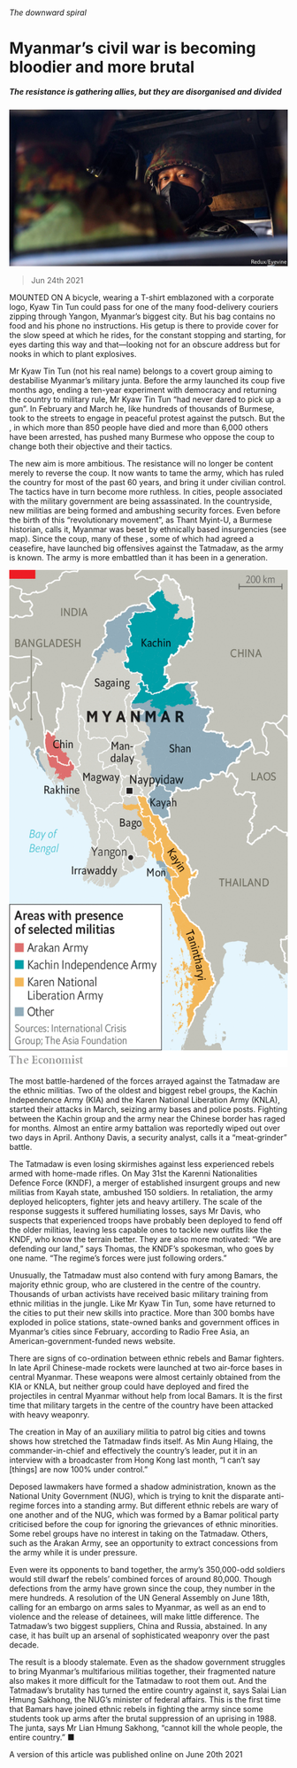 ###### The downward spiral

# Myanmar’s civil war is becoming bloodier and more brutal 

##### The resistance is gathering allies, but they are disorganised and divided 

![image](images/20210626_asp004.jpg) 

> Jun 24th 2021 

MOUNTED ON A bicycle, wearing a T-shirt emblazoned with a corporate logo, Kyaw Tin Tun could pass for one of the many food-delivery couriers zipping through Yangon, Myanmar’s biggest city. But his bag contains no food and his phone no instructions. His getup is there to provide cover for the slow speed at which he rides, for the constant stopping and starting, for eyes darting this way and that—looking not for an obscure address but for nooks in which to plant explosives.

Mr Kyaw Tin Tun (not his real name) belongs to a covert group aiming to destabilise Myanmar’s military junta. Before the army launched its coup five months ago, ending a ten-year experiment with democracy and returning the country to military rule, Mr Kyaw Tin Tun “had never dared to pick up a gun”. In February and March he, like hundreds of thousands of Burmese, took to the streets to engage in peaceful protest against the putsch. But the , in which more than 850 people have died and more than 6,000 others have been arrested, has pushed many Burmese who oppose the coup to change both their objective and their tactics.


The new aim is more ambitious. The resistance will no longer be content merely to reverse the coup. It now wants to tame the army, which has ruled the country for most of the past 60 years, and bring it under civilian control. The tactics have in turn become more ruthless. In cities, people associated with the military government are being assassinated. In the countryside, new militias are being formed and ambushing security forces. Even before the birth of this “revolutionary movement”, as Thant Myint-U, a Burmese historian, calls it, Myanmar was beset by ethnically based insurgencies (see map). Since the coup, many of these , some of which had agreed a ceasefire, have launched big offensives against the Tatmadaw, as the army is known. The army is more embattled than it has been in a generation.

![image](images/20210626_asm946.png) 


The most battle-hardened of the forces arrayed against the Tatmadaw are the ethnic militias. Two of the oldest and biggest rebel groups, the Kachin Independence Army (KIA) and the Karen National Liberation Army (KNLA), started their attacks in March, seizing army bases and police posts. Fighting between the Kachin group and the army near the Chinese border has raged for months. Almost an entire army battalion was reportedly wiped out over two days in April. Anthony Davis, a security analyst, calls it a “meat-grinder” battle.

The Tatmadaw is even losing skirmishes against less experienced rebels armed with home-made rifles. On May 31st the Karenni Nationalities Defence Force (KNDF), a merger of established insurgent groups and new militias from Kayah state, ambushed 150 soldiers. In retaliation, the army deployed helicopters, fighter jets and heavy artillery. The scale of the response suggests it suffered humiliating losses, says Mr Davis, who suspects that experienced troops have probably been deployed to fend off the older militias, leaving less capable ones to tackle new outfits like the KNDF, who know the terrain better. They are also more motivated: “We are defending our land,” says Thomas, the KNDF’s spokesman, who goes by one name. “The regime’s forces were just following orders.”

Unusually, the Tatmadaw must also contend with fury among Bamars, the majority ethnic group, who are clustered in the centre of the country. Thousands of urban activists have received basic military training from ethnic militias in the jungle. Like Mr Kyaw Tin Tun, some have returned to the cities to put their new skills into practice. More than 300 bombs have exploded in police stations, state-owned banks and government offices in Myanmar’s cities since February, according to Radio Free Asia, an American-government-funded news website.

There are signs of co-ordination between ethnic rebels and Bamar fighters. In late April Chinese-made rockets were launched at two air-force bases in central Myanmar. These weapons were almost certainly obtained from the KIA or KNLA, but neither group could have deployed and fired the projectiles in central Myanmar without help from local Bamars. It is the first time that military targets in the centre of the country have been attacked with heavy weaponry.

The creation in May of an auxiliary militia to patrol big cities and towns shows how stretched the Tatmadaw finds itself. As Min Aung Hlaing, the commander-in-chief and effectively the country’s leader, put it in an interview with a broadcaster from Hong Kong last month, “I can’t say [things] are now 100% under control.”

Deposed lawmakers have formed a shadow administration, known as the National Unity Government (NUG), which is trying to knit the disparate anti-regime forces into a standing army. But different ethnic rebels are wary of one another and of the NUG, which was formed by a Bamar political party criticised before the coup for ignoring the grievances of ethnic minorities. Some rebel groups have no interest in taking on the Tatmadaw. Others, such as the Arakan Army, see an opportunity to extract concessions from the army while it is under pressure.

Even were its opponents to band together, the army’s 350,000-odd soldiers would still dwarf the rebels’ combined forces of around 80,000. Though defections from the army have grown since the coup, they number in the mere hundreds. A resolution of the UN General Assembly on June 18th, calling for an embargo on arms sales to Myanmar, as well as an end to violence and the release of detainees, will make little difference. The Tatmadaw’s two biggest suppliers, China and Russia, abstained. In any case, it has built up an arsenal of sophisticated weaponry over the past decade.

The result is a bloody stalemate. Even as the shadow government struggles to bring Myanmar’s multifarious militias together, their fragmented nature also makes it more difficult for the Tatmadaw to root them out. And the Tatmadaw’s brutality has turned the entire country against it, says Salai Lian Hmung Sakhong, the NUG’s minister of federal affairs. This is the first time that Bamars have joined ethnic rebels in fighting the army since some students took up arms after the brutal suppression of an uprising in 1988. The junta, says Mr Lian Hmung Sakhong, “cannot kill the whole people, the entire country.” ■

A version of this article was published online on June 20th 2021

